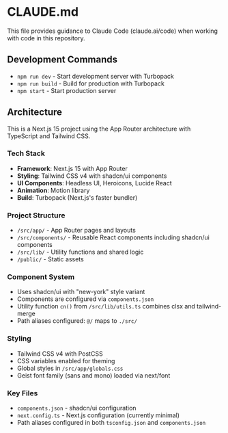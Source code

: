 # CLAUDE.md

This file provides guidance to Claude Code (claude.ai/code) when working with code in this repository.

## Development Commands

- `npm run dev` - Start development server with Turbopack
- `npm run build` - Build for production with Turbopack  
- `npm start` - Start production server

## Architecture

This is a Next.js 15 project using the App Router architecture with TypeScript and Tailwind CSS.

### Tech Stack
- **Framework**: Next.js 15 with App Router
- **Styling**: Tailwind CSS v4 with shadcn/ui components
- **UI Components**: Headless UI, Heroicons, Lucide React
- **Animation**: Motion library
- **Build**: Turbopack (Next.js's faster bundler)

### Project Structure
- `/src/app/` - App Router pages and layouts
- `/src/components/` - Reusable React components including shadcn/ui components
- `/src/lib/` - Utility functions and shared logic
- `/public/` - Static assets

### Component System
- Uses shadcn/ui with "new-york" style variant
- Components are configured via `components.json`
- Utility function `cn()` from `/src/lib/utils.ts` combines clsx and tailwind-merge
- Path aliases configured: `@/` maps to `./src/`

### Styling
- Tailwind CSS v4 with PostCSS
- CSS variables enabled for theming
- Global styles in `/src/app/globals.css`
- Geist font family (sans and mono) loaded via next/font

### Key Files
- `components.json` - shadcn/ui configuration
- `next.config.ts` - Next.js configuration (currently minimal)
- Path aliases configured in both `tsconfig.json` and `components.json`